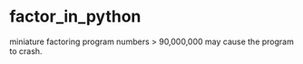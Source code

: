 # factor_in_python

miniature factoring program
numbers > 90,000,000 may cause the program to crash.
